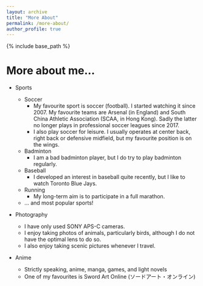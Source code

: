 ```yaml
---
layout: archive
title: "More About"
permalink: /more-about/
author_profile: true
---
```


{% include base_path %}

More about me...
======
* Sports
  * Soccer
    * My favourite sport is soccer (football). I started watching it since 2007. My favourite teams are Arsenal (in England) and South China Athletic Association (SCAA, in Hong Kong). Sadly the latter no longer plays in professional soccer leagues since 2017.
    * I also play soccer for leisure. I usually operates at center back, right back or defensive midfield, but my favourite position is on the wings.
  * Badminton
    * I am a bad badminton player, but I do try to play badminton regularly.
  * Baseball
    * I developed an interest in baseball quite recently, but I like to watch Toronto Blue Jays.
  * Running
    * My long-term aim is to participate in a full marathon.
  * ... and most popular sports!

* Photography
  * I have only used SONY APS-C cameras.
  * I enjoy taking photos of animals, particularly birds, although I do not have the optimal lens to do so.
  * I also enjoy taking scenic pictures whenever I travel.

* Anime
  * Strictly speaking, anime, manga, games, and light novels
  * One of my favourites is Sword Art Online (ソードアート・オンライン)
